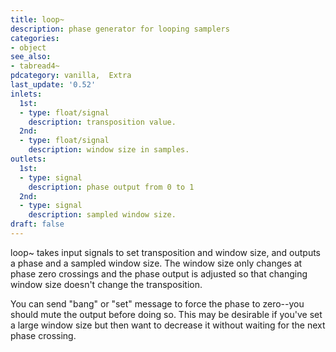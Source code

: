 ```yaml
---
title: loop~
description: phase generator for looping samplers
categories:
- object
see_also:
- tabread4~
pdcategory: vanilla,  Extra
last_update: '0.52'
inlets:
  1st:
  - type: float/signal
    description: transposition value.
  2nd:
  - type: float/signal
    description: window size in samples.
outlets:
  1st:
  - type: signal
    description: phase output from 0 to 1
  2nd:
  - type: signal
    description: sampled window size.
draft: false
---
```

loop~ takes input signals to set transposition and window size, and outputs a phase and a sampled window size. The window size only changes at phase zero crossings and the phase output is adjusted so that changing window size doesn't change the transposition.

You can send "bang" or "set" message to force the phase to zero--you should mute the output before doing so. This may be desirable if you've set a large window size but then want to decrease it without waiting for the next phase crossing.
